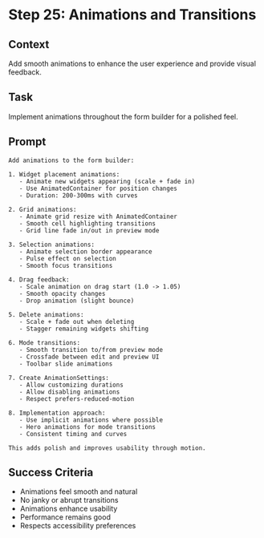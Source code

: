 # Step 25: Animations and Transitions

## Context
Add smooth animations to enhance the user experience and provide visual feedback.

## Task
Implement animations throughout the form builder for a polished feel.

## Prompt
```text
Add animations to the form builder:

1. Widget placement animations:
   - Animate new widgets appearing (scale + fade in)
   - Use AnimatedContainer for position changes
   - Duration: 200-300ms with curves

2. Grid animations:
   - Animate grid resize with AnimatedContainer
   - Smooth cell highlighting transitions
   - Grid line fade in/out in preview mode

3. Selection animations:
   - Animate selection border appearance
   - Pulse effect on selection
   - Smooth focus transitions

4. Drag feedback:
   - Scale animation on drag start (1.0 -> 1.05)
   - Smooth opacity changes
   - Drop animation (slight bounce)

5. Delete animations:
   - Scale + fade out when deleting
   - Stagger remaining widgets shifting

6. Mode transitions:
   - Smooth transition to/from preview mode
   - Crossfade between edit and preview UI
   - Toolbar slide animations

7. Create AnimationSettings:
   - Allow customizing durations
   - Allow disabling animations
   - Respect prefers-reduced-motion

8. Implementation approach:
   - Use implicit animations where possible
   - Hero animations for mode transitions
   - Consistent timing and curves

This adds polish and improves usability through motion.
```

## Success Criteria
- Animations feel smooth and natural
- No janky or abrupt transitions
- Animations enhance usability
- Performance remains good
- Respects accessibility preferences